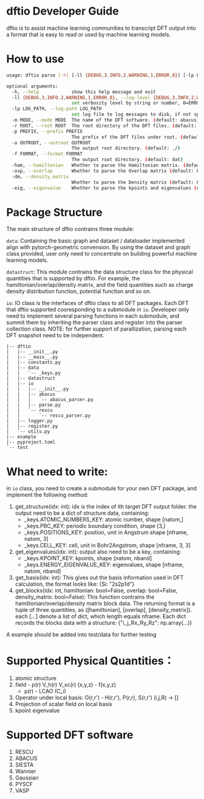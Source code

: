 # dftio Developer Guide
dftio is to assist machine learning communities to transcript DFT output into a format that is easy to read or used by machine learning models.

# How to use
```bash
usage: dftio parse [-h] [-ll {DEBUG,3,INFO,2,WARNING,1,ERROR,0}] [-lp LOG_PATH] [-m MODE] [-r ROOT] [-p PREFIX] [-o OUTROOT] [-f FORMAT] [-ham] [-ovp] [-dm] [-eig]

optional arguments:
  -h, --help            show this help message and exit
  -ll {DEBUG,3,INFO,2,WARNING,1,ERROR,0}, --log-level {DEBUG,3,INFO,2,WARNING,1,ERROR,0}
                        set verbosity level by string or number, 0=ERROR, 1=WARNING, 2=INFO and 3=DEBUG (default: INFO)
  -lp LOG_PATH, --log-path LOG_PATH
                        set log file to log messages to disk, if not specified, the logs will only be output to console (default: None)
  -m MODE, --mode MODE  The name of the DFT software. (default: abacus)
  -r ROOT, --root ROOT  The root directory of the DFT files. (default: ./)
  -p PREFIX, --prefix PREFIX
                        The prefix of the DFT files under root. (default: frame)
  -o OUTROOT, --outroot OUTROOT
                        The output root directory. (default: ./)
  -f FORMAT, --format FORMAT
                        The output root directory. (default: dat)
  -ham, --hamiltonian   Whether to parse the Hamiltonian matrix. (default: False)
  -ovp, --overlap       Whether to parse the Overlap matrix (default: False)
  -dm, --density_matrix
                        Whether to parse the Density matrix (default: False)
  -eig, --eigenvalue    Whether to parse the kpoints and eigenvalues (default: False)
```

# Package Structure
The main structure of dftio contrains three module:

`data`: Containing the basic graph and dataset / dataloader implemented align with pytorch-geometric convension. By using the dataset and graph class provided, user only need to concentrate on building powerful machine learning models.

`datastruct`: This module contrains the data structure class for the physical quantities that is supported by dftio. For example, the hamiltonian/overlap/density matrix, and the field quantities such as charge density distribution function, potential function and so on.

`io`: IO class is the interfaces of dftio class to all DFT packages. Each DFT that dftio supported cooresponding to a submodule in `io`. Developer only need to implement several parsing functions in each submodule, and summit them by inheriting the parser class and register into the parser collection class. NOTE: for further support of parallization, parsing each DFT snapshot need to be independent.

```
|-- dftio
|   |-- __init__.py
|   |-- __main__.py
|   |-- constants.py
|   |-- data
|   |   `-- _keys.py
|   |-- datastruct
|   |-- io
|   |   |-- __init__.py
|   |   |-- abacus
|   |   |   `-- abacus_parser.py
|   |   |-- parse.py
|   |   `-- rescu
|   |       `-- rescu_parser.py
|   |-- logger.py
|   |-- register.py
|   `-- utils.py
|-- example
|-- pyproject.toml
`-- test
```

# What need to write:
in `io` class, you need to create a submodule for your own DFT package, and implement the following method:

1. get_structure(idx: int): idx is the index of ith target DFT output folder. the output need to be a dict of structure data, containing:
    - _keys.ATOMIC_NUMBERS_KEY: atomic number, shape [natom,]
    - _keys.PBC_KEY: periodic boundary condition, shape [3,]
    - _keys.POSITIONS_KEY: position, unit in Angstrum shape [nframe, natom, 3]
    - _keys.CELL_KEY: cell, unit in Bohr2Angstrom, shape [nframe, 3, 3]
2. get_eigenvalues(idx: int): output also need to be a key, containing:
    - _keys.KPOINT_KEY: kpoints, shape [natom, nband]
    - _keys.ENERGY_EIGENVALUE_KEY: eigenvalues, shape [nframe, natom, nband]
3. get_basis(idx: int): This gives out the basis information used in DFT calculation, the format looks like: {Si: "2s2p1d"}
4. get_blocks(idx: int, hamiltonian: bool=False, overlap: bool=False, density_matrix: bool=False): This function contrains the hamiltonian/overlap/density matrix block data. The returning format is a tuple of three quantities, as ([hamiltonian], [overlap], [density_matrix]). each [...] denote a list of dict, which length equals nframe. Each dict records the blocks data with a structure: {"i_j_Rx_Ry_Rz": np.array(...)}

A example should be added into test/data for further testing

# Supported Physical Quantities：
1. atomic structure
2. field - p(r) V_h(r) V_xc(r) (x,y,z) - f(x,y,z)
    - p(r) - LCAO (C_i)
3. Operator under local basis: O(r,r') - H(r,r'), P(r,r), S(r,r') (i,j,R) -> []
4. Projection of scalar field on local basis
5. kpoint eigenvalue

# Supported DFT software
1. RESCU
2. ABACUS
3. SIESTA
4. Wannier
5. Gaussian
6. PYSCF
7. VASP